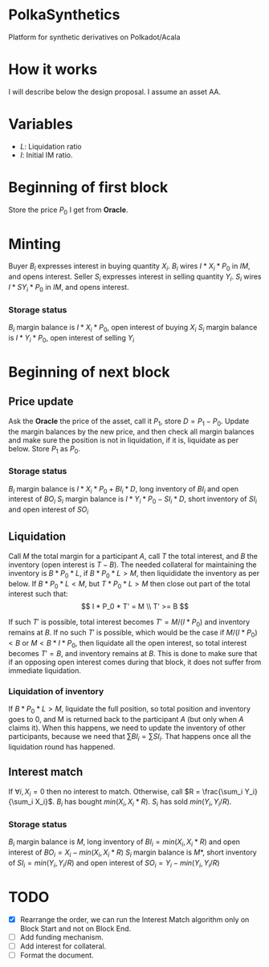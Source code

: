 # PolkaSynthetics
Platform for synthetic derivatives on Polkadot/Acala

# How it works
I will describe below the design proposal. I assume an asset AA.

# Variables
* *L*: Liquidation ratio
* *I*: Initial IM ratio.

# Beginning of first block
Store the price $P_0$ I get from **Oracle**.

# Minting
Buyer $B_i$ expresses interest in buying quantity $X_i$. $B_i$ wires $I * X_i * P_0$ in *IM*, and opens interest.
Seller $S_i$ expresses interest in selling quantity $Y_i$. $S_i$ wires $I * SY_i * P_0$ in *IM*, and opens interest.

### Storage status
$B_i$ margin balance is $I * X_i * P_0$, open interest of buying $X_i$
$S_i$ margin balance is $I * Y_i * P_0$, open interest of selling $Y_i$

# Beginning of next block
## Price update
Ask the **Oracle** the price of the asset, call it $P_1$, store $D = P_1 - P_0$. Update the margin balances by the new price, and then check all margin balances and make sure the position is not in liquidation, if it is, liquidate as per below.
Store $P_1$ as $P_0$.

### Storage status
$B_i$ margin balance is $I * X_i * P_0 + BI_i * D$, long inventory of $BI_i$ and open interest of $BO_i$
$S_i$ margin balance is $I * Y_i * P_0 - SI_i * D$, short inventory of $SI_i$ and open interest of $SO_i$

## Liquidation
Call *M* the total margin for a participant *A*, call *T* the total interest, and *B* the inventory (open interest is $T - B$).
The needed collateral for maintaining the inventory is $B * P_0 * L$, if $B * P_0 * L > M$, then liquididate the inventory as per below.
If $B * P_0 * L < M$, but $T * P_0 * L > M$ then close out part of the total interest such that:
$$
I * P_0 * T' = M \\
T' >= B
$$

If such $T'$ is possible, total interest becomes $T' = M / (I * P_0)$ and inventory remains at *B*. If no such $T'$ is possible, which would be the case if $M / (I * P_0) < B$ or $M < B * I * P_0$, then liquidate all the open interest, so total interest becomes $T' = B$, and inventory remains at *B*. This is done to make sure that if an opposing open interest comes during that block, it does not suffer from immediate liquidation.

### Liquidation of inventory
If $B * P_0 * L > M$, liquidate the full position, so total position and inventory goes to $0$, and M is returned back to the participant *A* (but only when *A* claims it). When this happens, we need to update the inventory of other participants, because we need that $\sum BI_i = \sum SI_i$. That happens once all the liquidation round has happened.

## Interest match
If $\forall i, X_i = 0$ then no interest to match. Otherwise, call $R = \frac{\sum_i Y_i}{\sum_i X_i}$. $B_i$ has bought $min(X_i, X_i * R)$. $S_i$ has sold $min(Y_i, Y_i / R)$.

### Storage status
$B_i$ margin balance is *M*, long inventory of $BI_i = min(X_i, X_i * R)$ and open interest of $BO_i = X_i - min(X_i, X_i * R)$
$S_i$ margin balance is *M**, short inventory of $SI_i = min(Y_i, Y_i / R)$ and open interest of $SO_i = Y_i - min(Y_i, Y_i / R)$

# TODO
- [X] Rearrange the order, we can run the Interest Match algorithm only on Block Start and not on Block End.
- [ ] Add funding mechanism.
- [ ] Add interest for collateral.
- [ ] Format the document.
